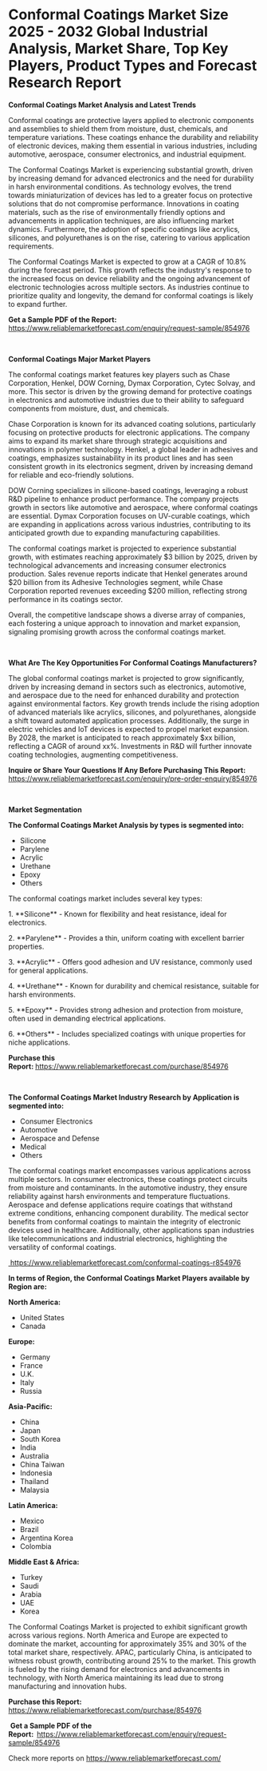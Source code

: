 <p><h1>Conformal Coatings Market Size 2025 - 2032 Global Industrial Analysis, Market Share, Top Key Players, Product Types and Forecast Research Report</h1></p><p><strong>Conformal Coatings Market Analysis and Latest Trends</strong></p>
<p><p>Conformal coatings are protective layers applied to electronic components and assemblies to shield them from moisture, dust, chemicals, and temperature variations. These coatings enhance the durability and reliability of electronic devices, making them essential in various industries, including automotive, aerospace, consumer electronics, and industrial equipment.</p><p>The Conformal Coatings Market is experiencing substantial growth, driven by increasing demand for advanced electronics and the need for durability in harsh environmental conditions. As technology evolves, the trend towards miniaturization of devices has led to a greater focus on protective solutions that do not compromise performance. Innovations in coating materials, such as the rise of environmentally friendly options and advancements in application techniques, are also influencing market dynamics. Furthermore, the adoption of specific coatings like acrylics, silicones, and polyurethanes is on the rise, catering to various application requirements.</p><p>The Conformal Coatings Market is expected to grow at a CAGR of 10.8% during the forecast period. This growth reflects the industry's response to the increased focus on device reliability and the ongoing advancement of electronic technologies across multiple sectors. As industries continue to prioritize quality and longevity, the demand for conformal coatings is likely to expand further.</p></p>
<p><strong>Get a Sample PDF of the Report:&nbsp;</strong> <a href="https://www.reliablemarketforecast.com/enquiry/request-sample/854976?utm_campaign=3530&utm_medium=2&utm_source=Github&utm_content=ia&utm_term=31032025&utm_id=conformal-coatings">https://www.reliablemarketforecast.com/enquiry/request-sample/854976</a></p>
<p>&nbsp;</p>
<p><strong>Conformal Coatings Major Market Players</strong></p>
<p><p>The conformal coatings market features key players such as Chase Corporation, Henkel, DOW Corning, Dymax Corporation, Cytec Solvay, and more. This sector is driven by the growing demand for protective coatings in electronics and automotive industries due to their ability to safeguard components from moisture, dust, and chemicals.</p><p>Chase Corporation is known for its advanced coating solutions, particularly focusing on protective products for electronic applications. The company aims to expand its market share through strategic acquisitions and innovations in polymer technology. Henkel, a global leader in adhesives and coatings, emphasizes sustainability in its product lines and has seen consistent growth in its electronics segment, driven by increasing demand for reliable and eco-friendly solutions.</p><p>DOW Corning specializes in silicone-based coatings, leveraging a robust R&D pipeline to enhance product performance. The company projects growth in sectors like automotive and aerospace, where conformal coatings are essential. Dymax Corporation focuses on UV-curable coatings, which are expanding in applications across various industries, contributing to its anticipated growth due to expanding manufacturing capabilities.</p><p>The conformal coatings market is projected to experience substantial growth, with estimates reaching approximately $3 billion by 2025, driven by technological advancements and increasing consumer electronics production. Sales revenue reports indicate that Henkel generates around $20 billion from its Adhesive Technologies segment, while Chase Corporation reported revenues exceeding $200 million, reflecting strong performance in its coatings sector. </p><p>Overall, the competitive landscape shows a diverse array of companies, each fostering a unique approach to innovation and market expansion, signaling promising growth across the conformal coatings market.</p></p>
<p>&nbsp;</p>
<p><strong>What Are The Key Opportunities For Conformal Coatings Manufacturers?</strong></p>
<p><p>The global conformal coatings market is projected to grow significantly, driven by increasing demand in sectors such as electronics, automotive, and aerospace due to the need for enhanced durability and protection against environmental factors. Key growth trends include the rising adoption of advanced materials like acrylics, silicones, and polyurethanes, alongside a shift toward automated application processes. Additionally, the surge in electric vehicles and IoT devices is expected to propel market expansion. By 2028, the market is anticipated to reach approximately $xx billion, reflecting a CAGR of around xx%. Investments in R&D will further innovate coating technologies, augmenting competitiveness.</p></p>
<p><strong>Inquire or Share Your Questions If Any Before Purchasing This Report:</strong> <a href="https://www.reliablemarketforecast.com/enquiry/pre-order-enquiry/854976?utm_campaign=3530&utm_medium=2&utm_source=Github&utm_content=ia&utm_term=31032025&utm_id=conformal-coatings">https://www.reliablemarketforecast.com/enquiry/pre-order-enquiry/854976</a></p>
<p>&nbsp;</p>
<p><strong>Market Segmentation</strong></p>
<p><strong>The Conformal Coatings Market Analysis by types is segmented into:</strong></p>
<p><ul><li>Silicone</li><li>Parylene</li><li>Acrylic</li><li>Urethane</li><li>Epoxy</li><li>Others</li></ul></p>
<p><p>The conformal coatings market includes several key types: </p><p>1. **Silicone** - Known for flexibility and heat resistance, ideal for electronics.</p><p>2. **Parylene** - Provides a thin, uniform coating with excellent barrier properties.</p><p>3. **Acrylic** - Offers good adhesion and UV resistance, commonly used for general applications.</p><p>4. **Urethane** - Known for durability and chemical resistance, suitable for harsh environments.</p><p>5. **Epoxy** - Provides strong adhesion and protection from moisture, often used in demanding electrical applications.</p><p>6. **Others** - Includes specialized coatings with unique properties for niche applications.</p></p>
<p><strong>Purchase this Report:&nbsp;</strong><a href="https://www.reliablemarketforecast.com/purchase/854976?utm_campaign=3530&utm_medium=2&utm_source=Github&utm_content=ia&utm_term=31032025&utm_id=conformal-coatings">https://www.reliablemarketforecast.com/purchase/854976</a></p>
<p>&nbsp;</p>
<p><strong>The Conformal Coatings Market Industry Research by Application is segmented into:</strong></p>
<p><ul><li>Consumer Electronics</li><li>Automotive</li><li>Aerospace and Defense</li><li>Medical</li><li>Others</li></ul></p>
<p><p>The conformal coatings market encompasses various applications across multiple sectors. In consumer electronics, these coatings protect circuits from moisture and contaminants. In the automotive industry, they ensure reliability against harsh environments and temperature fluctuations. Aerospace and defense applications require coatings that withstand extreme conditions, enhancing component durability. The medical sector benefits from conformal coatings to maintain the integrity of electronic devices used in healthcare. Additionally, other applications span industries like telecommunications and industrial electronics, highlighting the versatility of conformal coatings.</p></p>
<p><a href="https://www.reliablemarketforecast.com/conformal-coatings-r854976?utm_campaign=3530&utm_medium=2&utm_source=Github&utm_content=ia&utm_term=31032025&utm_id=conformal-coatings">&nbsp;https://www.reliablemarketforecast.com/conformal-coatings-r854976</a></p>
<p><strong>In terms of Region, the Conformal Coatings Market Players available by Region are:</strong></p>
<p>
    <p> <strong> North America: </strong>
        <ul>
            <li>United States</li>
            <li>Canada</li>
        </ul>
        </p> 
    <p> <strong> Europe: </strong>
        <ul>
            <li>Germany</li>
            <li>France</li>
            <li>U.K.</li>
            <li>Italy</li>
            <li>Russia</li>
        </ul>
        </p> 
    <p> <strong> Asia-Pacific: </strong>
        <ul>
            <li>China</li>
            <li>Japan</li>
            <li>South Korea</li>
            <li>India</li>
            <li>Australia</li>
            <li>China Taiwan</li>
            <li>Indonesia</li>
            <li>Thailand</li>
            <li>Malaysia</li>
        </ul>
        </p> 
    <p> <strong> Latin America: </strong>
        <ul>
            <li>Mexico</li>
            <li>Brazil</li>
            <li>Argentina Korea</li>
            <li>Colombia</li>
        </ul>
        </p> 
    <p> <strong> Middle East & Africa: </strong>
        <ul>
            <li>Turkey</li>
            <li>Saudi</li>
            <li>Arabia</li>
            <li>UAE</li>
            <li>Korea</li>
        </ul>
    </p>
    </p>
<p><p>The Conformal Coatings Market is projected to exhibit significant growth across various regions. North America and Europe are expected to dominate the market, accounting for approximately 35% and 30% of the total market share, respectively. APAC, particularly China, is anticipated to witness robust growth, contributing around 25% to the market. This growth is fueled by the rising demand for electronics and advancements in technology, with North America maintaining its lead due to strong manufacturing and innovation hubs.</p></p>
<p><strong>Purchase this Report: </strong><a href="https://www.reliablemarketforecast.com/purchase/854976?utm_campaign=3530&utm_medium=2&utm_source=Github&utm_content=ia&utm_term=31032025&utm_id=conformal-coatings">https://www.reliablemarketforecast.com/purchase/854976</a></p>
<p>&nbsp;<strong>Get a Sample PDF of the Report:&nbsp;&nbsp;</strong><a href="https://www.reliablemarketforecast.com/enquiry/request-sample/854976?utm_campaign=3530&utm_medium=2&utm_source=Github&utm_content=ia&utm_term=31032025&utm_id=conformal-coatings">https://www.reliablemarketforecast.com/enquiry/request-sample/854976</a></p>
<p><strong></strong></p>
<p>Check more reports on <a href="https://www.reliablemarketforecast.com/?utm_campaign=3530&utm_medium=2&utm_source=Github&utm_content=ia&utm_term=31032025&utm_id=conformal-coatings">https://www.reliablemarketforecast.com/</a></p>